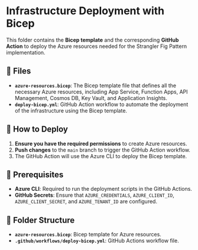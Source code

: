 # Infrastructure Deployment with Bicep

This folder contains the **Bicep template** and the corresponding **GitHub Action** to deploy the Azure resources needed for the Strangler Fig Pattern implementation.

## 📑 Files

- **`azure-resources.bicep`**: The Bicep template file that defines all the necessary Azure resources, including App Service, Function Apps, API Management, Cosmos DB, Key Vault, and Application Insights.
- **`deploy-bicep.yml`**: GitHub Action workflow to automate the deployment of the infrastructure using the Bicep template.

## 🚀 How to Deploy

1. **Ensure you have the required permissions** to create Azure resources.
2. **Push changes** to the `main` branch to trigger the GitHub Action workflow.
3. The GitHub Action will use the Azure CLI to deploy the Bicep template.

## 🔧 Prerequisites

- **Azure CLI**: Required to run the deployment scripts in the GitHub Actions.
- **GitHub Secrets**: Ensure that `AZURE_CREDENTIALS`, `AZURE_CLIENT_ID`, `AZURE_CLIENT_SECRET`, and `AZURE_TENANT_ID` are configured.

## 📂 Folder Structure

- **`azure-resources.bicep`**: Bicep template for Azure resources.
- **`.github/workflows/deploy-bicep.yml`**: GitHub Actions workflow file.